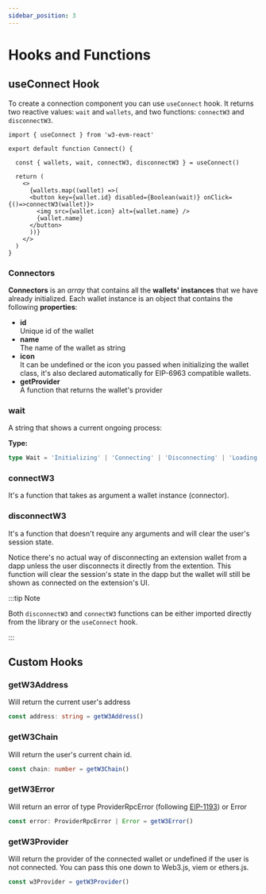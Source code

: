 ```yaml
---
sidebar_position: 3
---
```


# Hooks and Functions

## useConnect Hook

To create a connection component you can use `useConnect` hook. It returns two reactive values: `wait` and `wallets`, and two functions: `connectW3` and `disconnectW3`.

```tsx
import { useConnect } from 'w3-evm-react'

export default function Connect() {

  const { wallets, wait, connectW3, disconnectW3 } = useConnect()
  
  return (
    <>
      {wallets.map((wallet) =>(
      <button key={wallet.id} disabled={Boolean(wait)} onClick={()=>connectW3(wallet)}>
        <img src={wallet.icon} alt={wallet.name} />
        {wallet.name}
      </button>
      ))}
    </>
  )
}
```

### Connectors

**Connectors** is an *array* that contains all the **wallets' instances** that we have already initialized. Each wallet instance is an object that contains the following **properties**:

- **id**
  <br/> Unique id of the wallet
- **name**
  <br/> The name of the wallet as string
- **icon**
  <br/> It can be undefined or the icon you passed when initializing the wallet class, it's also declared automatically for EIP-6963 compatible wallets.
- **getProvider**
  <br/> A function that returns the wallet's provider

### wait

A string that shows a current ongoing process:

**Type:**
```ts
type Wait = 'Initializing' | 'Connecting' | 'Disconnecting' | 'Loading' | undefined
```

### connectW3

It's a function that takes as argument a wallet instance (connector).

### disconnectW3

It's a function that doesn't require any arguments and will clear the user's session state.

Notice there's no actual way of disconnecting an extension wallet from a dapp unless the user disconnects it directly from the extention. This function will clear the session's state in the dapp but the wallet will still be shown as connected on the extension's UI.

:::tip Note

Both `disconnectW3` and `connectW3` functions can be either imported directly from the library or the `useConnect` hook.

:::

## Custom Hooks

### getW3Address

Will return the current user's address

```ts
const address: string = getW3Address()
```

### getW3Chain

Will return the user's current chain id.

```ts
const chain: number = getW3Chain()
```

### getW3Error

Will return an error of type ProviderRpcError (following [EIP-1193](https://eips.ethereum.org/EIPS/eip-1193)) or Error

```ts
const error: ProviderRpcError | Error = getW3Error()
```

### getW3Provider

Will return the provider of the connected wallet or undefined if the user is not connected. You can pass this one down to Web3.js, viem or ethers.js.

```ts
const w3Provider = getW3Provider()
```